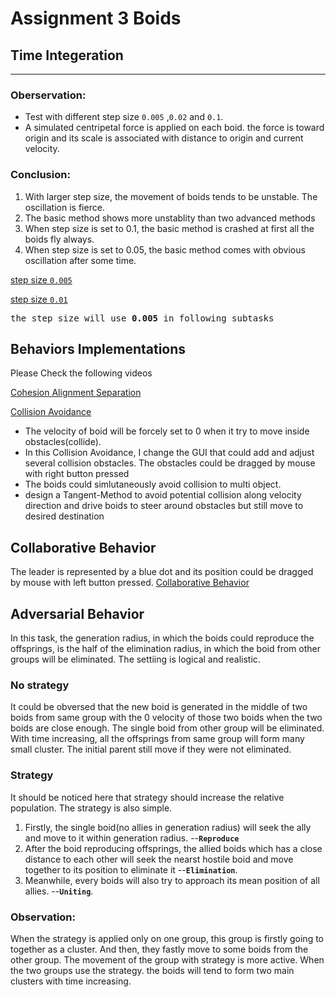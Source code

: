 # Assignment 3 Boids

##  Time Integeration
---
### Oberservation:
* Test with different step size `0.005` ,`0.02` and `0.1`.
* A simulated centripetal force is applied on each boid. the force is toward origin and its scale is associated  with distance to origin and current velocity. 
### Conclusion:
1. With larger step size, the movement of boids tends to be unstable. The oscillation is fierce.
2. The basic method shows more unstablity than two advanced methods
3. When step size is set to 0.1, the basic method is crashed at first all the boids fly always.
4. When step size is set to 0.05, the basic method comes with obvious oscillation after some time.

[step size `0.005`](https://www.google.com)

[step size `0.01`](https://www.google.com)

<pre>
the step size will use <b>0.005</b> in following subtasks 
</pre>

## Behaviors Implementations

Please Check the following videos 

[Cohesion Alignment Separation](https://www.google.com)

[Collision Avoidance](https://www.google.com)
* The velocity of boid will be forcely set to 0 when it try to move inside obstacles(collide).
* In this Collision Avoidance, I change the GUI that could add and adjust several collision obstacles. The obstacles could be dragged by mouse with right button pressed
* The boids could simlutaneously avoid collision to multi object.
* design a Tangent-Method to avoid potential collision along velocity direction and drive boids to steer around obstacles but still move to desired destination
  
## Collaborative Behavior
The leader is represented by a blue dot and its position could be dragged by mouse with left button pressed.
[Collaborative Behavior](https://www.google.com)
## Adversarial Behavior

In this task, the generation radius, in which the boids could reproduce the offsprings, is the half of the elimination radius, in which the boid from other groups will be eliminated.
The settiing is logical and realistic.

### No strategy
It could be obversed that the new boid is generated in the middle of two boids from same group with the 0 velocity of those two boids when the two boids are close enough. The single boid from other group will be eliminated. With time increasing, all the offsprings from same group will form many small cluster. The initial parent still move if they were not eliminated. 

### Strategy

It should be noticed here that strategy should increase the relative population. The strategy is also simple.
1.  Firstly, the single boid(no allies in generation radius) will seek the ally and move to it within generation radius. --**`Reproduce`**
2.  After the boid reproducing offsprings, the allied boids which has a close distance to each other will seek the nearst hostile boid and move together to its position to eliminate it --**`Elimination`**. 
3.  Meanwhile, every boids will also try to approach its mean position of all allies. --**`Uniting`**.

### Observation:

When the strategy is applied only on one group, this group is firstly going to together as a cluster. And then, they fastly move to some boids from the other group. The movement of the group with strategy is more active.
When the two groups use the strategy. the boids will tend to form two main clusters with time increasing.

